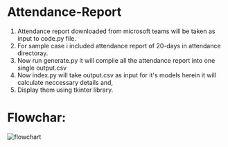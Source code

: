 # Attendance-Report

1. Attendance report downloaded from microsoft teams will be taken as input to code.py file.
2. For sample case i included attendance report of 20-days in attendance directoray.
3. Now run generate.py it will compile all the attendance report into one single output.csv
4. Now index.py will take output.csv as input for it's models herein it will calculate neccessary details and,
5. Display them using tkinter library.

# Flowchar:
![flowchart](https://user-images.githubusercontent.com/65413333/169803668-45a30cc5-0010-41a9-8c91-fdeb22e8f6d7.jpg)
